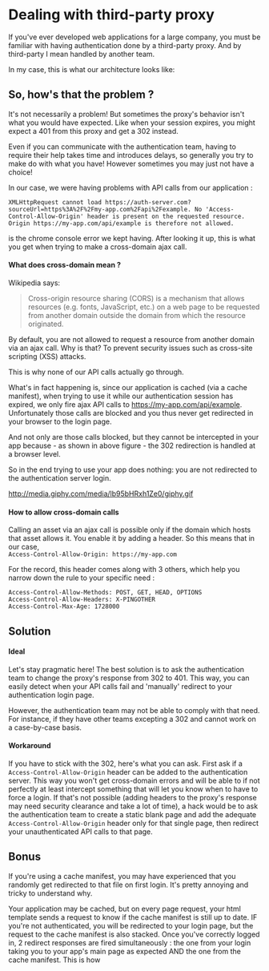 # Dealing with third-party proxy

If you've ever developed web applications for a large company, you must be familiar with having authentication done by a third-party proxy. And by third-party I mean handled by another team.

In my case, this is what our architecture looks like:



## So, how's that the problem ?

It's not necessarily a problem! But sometimes the proxy's behavior isn't what you would have expected. Like when your session expires, you might expect a 401 from this proxy and get a 302 instead.

Even if you can communicate with the authentication team, having to require their help takes time and introduces delays, so generally you try to make do with what you have! However sometimes you may just not have a choice!

In our case, we were having problems with API calls from our application :

```
XMLHttpRequest cannot load https://auth-server.com?sourceUrl=https%3A%2F%2Fmy-app.com%2Fapi%2Fexample. No 'Access-Control-Allow-Origin' header is present on the requested resource. Origin https://my-app.com/api/example is therefore not allowed.
```
is the chrome console error we kept having. After looking it up, this is what you get when trying to make a cross-domain ajax call.


#### What does cross-domain mean ?

Wikipedia says:
> Cross-origin resource sharing (CORS) is a mechanism that allows resources (e.g. fonts, JavaScript, etc.) on a web page to be requested from another domain outside the domain from which the resource originated.

By default, you are not allowed to request a resource from another domain via an ajax call. Why is that? To prevent security issues such as cross-site scripting (XSS) attacks.

This is why none of our API calls actually go through.






What's in fact happening is, since our application is cached (via a cache manifest), when trying to use it while our authentication session has expired, we only fire ajax API calls to https://my-app.com/api/example. Unfortunately those calls are blocked and you thus never get redirected in your browser to the login page.  

And not only are those calls blocked, but they cannot be intercepted in your app because - as shown in above figure - the 302 redirection is handled at a browser level.

So in the end trying to use your app does nothing: you are not redirected to the authentication server login.

http://media.giphy.com/media/lb95bHRxh1Ze0/giphy.gif


#### How to allow cross-domain calls

Calling an asset via an ajax call is possible only if the domain which hosts that asset allows it. You enable it by adding a header. So this means that in our case,  
`Access-Control-Allow-Origin: https://my-app.com`

For the record, this header comes along with 3 others, which help you narrow down the rule to your specific need :

```
Access-Control-Allow-Methods: POST, GET, HEAD, OPTIONS
Access-Control-Allow-Headers: X-PINGOTHER
Access-Control-Max-Age: 1728000
```

## Solution

#### Ideal

Let's stay pragmatic here! The best solution is to ask the authentication team to change the proxy's response from 302 to 401. This way, you can easily detect when your API calls fail and 'manually' redirect to your authentication login page.

However, the authentication team may not be able to comply with that need. For instance, if they have other teams excepting a 302 and cannot work on a case-by-case basis.


#### Workaround

If you have to stick with the 302, here's what you can ask. First ask if a `Access-Control-Allow-Origin` header can be added to the authentication server. This way you won't get cross-domain errors and will be able to if not perfectly at least intercept something that will let you know when to have to force a login. If that's not possible (adding headers to the proxy's response may need security clearance and take a lot of time), a hack would be to ask the authentication team to create a static blank page and add the adequate `Access-Control-Allow-Origin` header only for that single page, then redirect your unauthenticated API calls to that page.

## Bonus

If you're using a cache manifest, you may have experienced that you randomly get redirected to that file on first login. It's pretty annoying and tricky to understand why.

Your application may be cached, but on every page request, your html template sends a request to know if the cache manifest is still up to date. IF you're not authenticated, you will be redirected to your login page, but the request to the cache manifest is also stacked. Once you've correctly logged in, 2 redirect responses are fired simultaneously : the one from your login taking you to your app's main page as expected AND the one from the cache manifest. This is how
